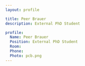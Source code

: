 ```yaml
---
layout: profile

title: Peer Brauer
description: External PhD Student

profile:
  Name: Peer Brauer
  Position: External PhD Student
  Room:
  Phone:
  Photo: pcb.png
---
```

